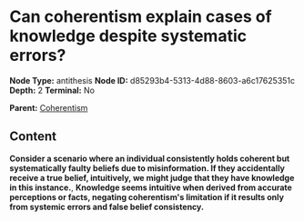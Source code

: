 # Can coherentism explain cases of knowledge despite systematic errors?

**Node Type:** antithesis
**Node ID:** d85293b4-5313-4d88-8603-a6c17625351c
**Depth:** 2
**Terminal:** No

**Parent:** [Coherentism](coherentism.md)

## Content

**Consider a scenario where an individual consistently holds coherent but systematically faulty beliefs due to misinformation. If they accidentally receive a true belief, intuitively, we might judge that they have knowledge in this instance.**, **Knowledge seems intuitive when derived from accurate perceptions or facts, negating coherentism's limitation if it results only from systemic errors and false belief consistency.**
